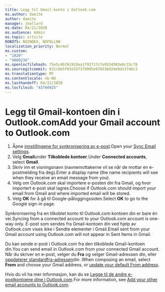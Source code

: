 ```yaml
---
title: Legg til Gmail-konto i Outlook.com
ms.author: daeite
author: daeite
manager: joallard
ms.date: 04/21/2020
ms.audience: Admin
ms.topic: article
ROBOTS: NOINDEX, NOFOLLOW
localization_priority: Normal
ms.custom:
- "1820"
- "9000236"
ms.openlocfilehash: 75e5c4b76192daa1793717c7e9534583e6c15c78
ms.sourcegitcommit: 631cbb5f03e5371f0995e976536d24e9d13746c3
ms.translationtype: MT
ms.contentlocale: nb-NO
ms.lasthandoff: 04/22/2020
ms.locfileid: "43760925"
---
```

# <a name="add-your-gmail-account-to-outlookcom"></a><span data-ttu-id="7c991-102">Legg til Gmail-kontoen din i Outlook.com</span><span class="sxs-lookup"><span data-stu-id="7c991-102">Add your Gmail account to Outlook.com</span></span>

1. <span data-ttu-id="7c991-103">Åpne [innstillingene for synkronisering av e-post](https://go.microsoft.com/fwlink/?linkid=875264).</span><span class="sxs-lookup"><span data-stu-id="7c991-103">Open your [Sync Email settings](https://go.microsoft.com/fwlink/?linkid=875264).</span></span>
2. <span data-ttu-id="7c991-104">Velg **Gmail**under **Tilkoblede kontoer**.</span><span class="sxs-lookup"><span data-stu-id="7c991-104">Under **Connected accounts**, select **Gmail**.</span></span>
3. <span data-ttu-id="7c991-105">Skriv inn et visningsnavn (navnemottakerne vil se når de mottar en e-postmelding fra deg).</span><span class="sxs-lookup"><span data-stu-id="7c991-105">Enter a display name (the name recipients will see when they receive an email message from you).</span></span>
4. <span data-ttu-id="7c991-106">Velg om Outlook.com skal importere e-posten din fra Gmail, og hvor importert e-post skal lagres.</span><span class="sxs-lookup"><span data-stu-id="7c991-106">Choose if Outlook.com should import your email from Gmail and where imported email will be stored.</span></span>
5. <span data-ttu-id="7c991-107">Velg **OK** for å gå til Google-påloggingssiden.</span><span class="sxs-lookup"><span data-stu-id="7c991-107">Select **OK** to go to the Google sign-in page.</span></span>

<span data-ttu-id="7c991-108">Synkronisering fra en tilkoblet konto til Outlook.com kontoen din er bare én vei.</span><span class="sxs-lookup"><span data-stu-id="7c991-108">Syncing from a connected account to your Outlook.com account is one-way only.</span></span> <span data-ttu-id="7c991-109">E-post som sendes fra Gmail-kontoen din ved hjelp av Outlook.com vises ikke i Sendte elementer i Gmail.</span><span class="sxs-lookup"><span data-stu-id="7c991-109">Email sent from your Gmail account using Outlook.com will not appear in Sent Items in Gmail.</span></span>

<span data-ttu-id="7c991-110">Du kan sende e-post i Outlook.com fra den tilkoblede Gmail-kontoen din.</span><span class="sxs-lookup"><span data-stu-id="7c991-110">You can send email in Outlook.com from your connected Gmail account.</span></span> <span data-ttu-id="7c991-111">Når du skriver en e-post, velger du **Fra** og velger Gmail-adressen din, eller [oppdaterer standardfra-adressen](https://go.microsoft.com/fwlink/?linkid=875264)din .</span><span class="sxs-lookup"><span data-stu-id="7c991-111">When composing an email, select **From** and choose your Gmail address, or [update your default From address](https://go.microsoft.com/fwlink/?linkid=875264).</span></span>

<span data-ttu-id="7c991-112">Hvis du vil ha mer informasjon, kan du se [Legge til de andre e-postkontoene dine i Outlook.com](https://support.office.com/article/c5224df4-5885-4e79-91ba-523aa743f0ba?wt.mc_id=Office_Outlook_com_Alchemy).</span><span class="sxs-lookup"><span data-stu-id="7c991-112">For more information, see [Add your other email accounts to Outlook.com](https://support.office.com/article/c5224df4-5885-4e79-91ba-523aa743f0ba?wt.mc_id=Office_Outlook_com_Alchemy).</span></span>